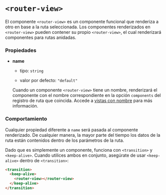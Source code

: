 # `<router-view>`

El componente `<router-view>` es un componente funcional que renderiza a otro en base a la ruta seleccionada. Los componentes renderizados en `<router-view>` pueden contener su propio `<router-view>`, el cual renderizará componentes para rutas anidadas.

### Propiedades

- **name**

  - tipo: `string`

  - valor por defecto: `"default"`

  Cuando un componente `<router-view>` tiene un nombre, renderizará el componente con el nombre correspondiente en la opción `components` del registro de ruta que coincida. Accede a [vistas con nombre](../essentials/named-views.md) para más información.

### Comportamiento

Cualquier propiedad diferente a `name` será pasada al componente renderizado. De cualquier manera, la mayor parte del tiempo los datos de la ruta están contenidos dentro de los parámetros de la ruta.

Dado que es simplemente un componente, funciona con `<transition>` y `<keep-alive>`. Cuando utilices ambos en conjunto, asegúrate de usar `<keep-alive>` dentro de `<transition>`:

``` html
<transition>
  <keep-alive>
    <router-view></router-view>
  </keep-alive>
</transition>
```
